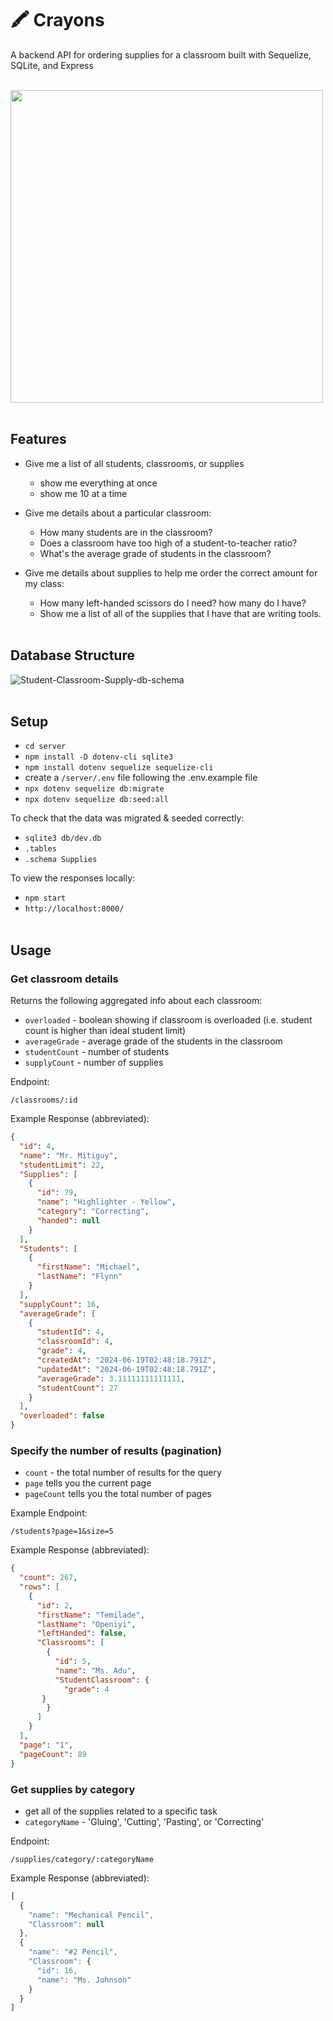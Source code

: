 # 🖍️ Crayons
A backend API for ordering supplies for a classroom built with Sequelize, SQLite, and Express 
<br></br>

<img src="https://storage.googleapis.com/frankie-esparza-portfolio/gifs/crayons.gif" width="500">
<br></br>

## Features 
- Give me a list of all students, classrooms, or supplies
    - show me everything at once
    - show me 10 at a time 

- Give me details about a particular classroom: 
    - How many students are in the classroom? 
    - Does a classroom have too high of a student-to-teacher ratio?
    - What's the average grade of students in the classroom? 

- Give me details about supplies to help me order the correct amount for my class: 
    - How many left-handed scissors do I need? how many do I have?
    - Show me a list of all of the supplies that I have that are writing tools.
<br></br>


## Database Structure 
![Student-Classroom-Supply-db-schema](https://appacademy-open-assets.s3.us-west-1.amazonaws.com/Modular-Curriculum/content/week-11/practices/Student-Classroom-Supply-db-schema.png)
<br></br>


## Setup 
- `cd server`
- `npm install -D dotenv-cli sqlite3`
- `npm install dotenv sequelize sequelize-cli`
- create a `/server/.env` file following the .env.example file 
- `npx dotenv sequelize db:migrate`
- `npx dotenv sequelize db:seed:all`

To check that the data was migrated & seeded correctly: 
- `sqlite3 db/dev.db`
- `.tables`
- `.schema Supplies`

To view the responses locally:
- `npm start`
- `http://localhost:8000/`
<br></br>

## Usage
### Get classroom details
Returns the following aggregated info about each classroom: 
- `overloaded` - boolean showing if classroom is overloaded (i.e. student count is higher than ideal student limit)
- `averageGrade` - average grade of the students in the classroom
- `studentCount` - number of students
- `supplyCount` - number of supplies

Endpoint: 
```
/classrooms/:id
```

Example Response (abbreviated):
```json
{
  "id": 4,
  "name": "Mr. Mitiguy",
  "studentLimit": 22,
  "Supplies": [
    {
      "id": 79,
      "name": "Highlighter - Yellow",
      "category": "Correcting",
      "handed": null
    }
  ],
  "Students": [
    {
      "firstName": "Michael",
      "lastName": "Flynn"
    }
  ],
  "supplyCount": 16,
  "averageGrade": [
    {
      "studentId": 4,
      "classroomId": 4,
      "grade": 4,
      "createdAt": "2024-06-19T02:48:18.791Z",
      "updatedAt": "2024-06-19T02:48:18.791Z",
      "averageGrade": 3.11111111111111,
      "studentCount": 27
    }
  ],
  "overloaded": false
}
```

### Specify the number of results (pagination)
- `count` - the total number of results for the query
- `page` tells you the current page 
- `pageCount` tells you the total number of pages 

Example Endpoint: 
```
/students?page=1&size=5
```

Example Response (abbreviated):
```json
{
  "count": 267,
  "rows": [
    {
      "id": 2,
      "firstName": "Temilade",
      "lastName": "Openiyi",
      "leftHanded": false,
      "Classrooms": [
        {
          "id": 5,
          "name": "Ms. Adu",
          "StudentClassroom": {
            "grade": 4
       }
        }
      ]
    }
  ],
  "page": "1",
  "pageCount": 89
}
```

### Get supplies by category
- get all of the supplies related to a specific task 
- `categoryName` - 'Gluing', 'Cutting', 'Pasting', or 'Correcting'

Endpoint: 
```
/supplies/category/:categoryName
```

Example Response (abbreviated):
```js
[
  {
    "name": "Mechanical Pencil",
    "Classroom": null
  },
  {
    "name": "#2 Pencil",
    "Classroom": {
      "id": 16,
      "name": "Ms. Johnson"
    }
  }
]
```
